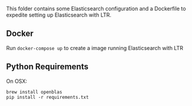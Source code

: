 This folder contains some Elasticsearch configuration and a Dockerfile to expedite setting up Elasticsearch with LTR.

## Docker
Run `docker-compose up` to create a image running Elasticsearch with LTR

## Python Requirements

On OSX:

```
brew install openblas
pip install -r requirements.txt
```


